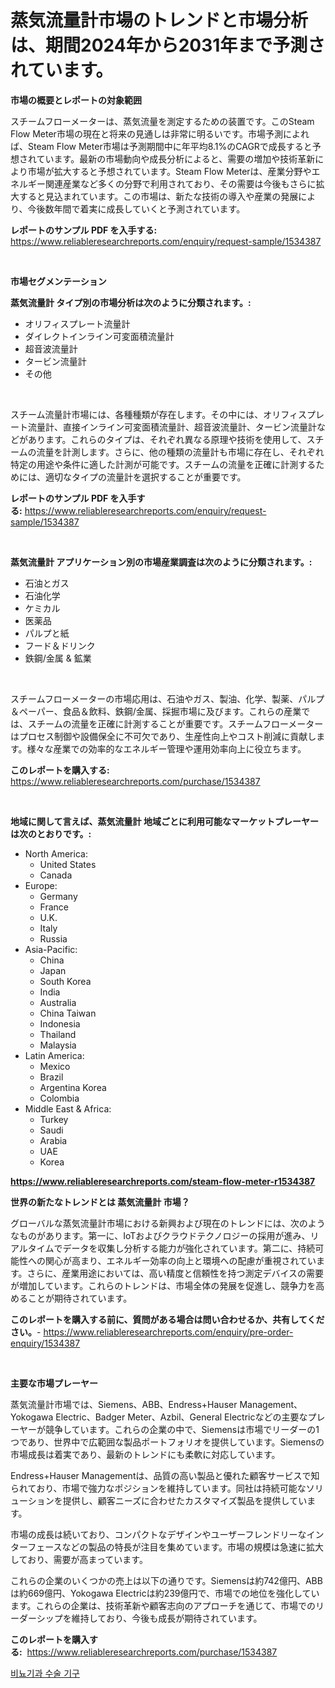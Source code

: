 <p><h1>蒸気流量計市場のトレンドと市場分析は、期間2024年から2031年まで予測されています。</h1></p><p><strong>市場の概要とレポートの対象範囲</strong></p>
<p><p>スチームフローメーターは、蒸気流量を測定するための装置です。このSteam Flow Meter市場の現在と将来の見通しは非常に明るいです。市場予測によれば、Steam Flow Meter市場は予測期間中に年平均8.1%のCAGRで成長すると予想されています。最新の市場動向や成長分析によると、需要の増加や技術革新により市場が拡大すると予想されています。Steam Flow Meterは、産業分野やエネルギー関連産業など多くの分野で利用されており、その需要は今後もさらに拡大すると見込まれています。この市場は、新たな技術の導入や産業の発展により、今後数年間で着実に成長していくと予測されています。</p></p>
<p><strong>レポートのサンプル PDF を入手する:</strong> <a href="https://www.reliableresearchreports.com/enquiry/request-sample/1534387">https://www.reliableresearchreports.com/enquiry/request-sample/1534387</a></p>
<p>&nbsp;</p>
<p><strong>市場セグメンテーション</strong></p>
<p><strong>蒸気流量計 タイプ別の市場分析は次のように分類されます。:</strong></p>
<p><ul><li>オリフィスプレート流量計</li><li>ダイレクトインライン可変面積流量計</li><li>超音波流量計</li><li>タービン流量計</li><li>その他</li></ul></p>
<p>&nbsp;</p>
<p><p>スチーム流量計市場には、各種種類が存在します。その中には、オリフィスプレート流量計、直接インライン可変面積流量計、超音波流量計、タービン流量計などがあります。これらのタイプは、それぞれ異なる原理や技術を使用して、スチームの流量を計測します。さらに、他の種類の流量計も市場に存在し、それぞれ特定の用途や条件に適した計測が可能です。スチームの流量を正確に計測するためには、適切なタイプの流量計を選択することが重要です。</p></p>
<p><strong>レポートのサンプル PDF を入手する:</strong>&nbsp;<a href="https://www.reliableresearchreports.com/enquiry/request-sample/1534387">https://www.reliableresearchreports.com/enquiry/request-sample/1534387</a></p>
<p>&nbsp;</p>
<p><strong> 蒸気流量計 アプリケーション別の市場産業調査は次のように分類されます。:</strong></p>
<p><ul><li>石油とガス</li><li>石油化学</li><li>ケミカル</li><li>医薬品</li><li>パルプと紙</li><li>フード＆ドリンク</li><li>鉄鋼/金属 & 鉱業</li></ul></p>
<p>&nbsp;</p>
<p><p>スチームフローメーターの市場応用は、石油やガス、製油、化学、製薬、パルプ＆ペーパー、食品＆飲料、鉄鋼/金属、採掘市場に及びます。これらの産業では、スチームの流量を正確に計測することが重要です。スチームフローメーターはプロセス制御や設備保全に不可欠であり、生産性向上やコスト削減に貢献します。様々な産業での効率的なエネルギー管理や運用効率向上に役立ちます。</p></p>
<p><strong>このレポートを購入する:</strong>&nbsp; <a href="https://www.reliableresearchreports.com/purchase/1534387">https://www.reliableresearchreports.com/purchase/1534387</a></p>
<p>&nbsp;</p>
<p><strong>地域に関して言えば、蒸気流量計 地域ごとに利用可能なマーケットプレーヤーは次のとおりです。:</strong></p>
<p><ul>
    <li>
        North America:
        <ul>
            <li>United States</li>
            <li>Canada</li>
        </ul>
    </li>
    <li>
        Europe:
        <ul>
            <li>Germany</li>
            <li>France</li>
            <li>U.K.</li>
            <li>Italy</li>
            <li>Russia</li>
        </ul>
    </li>
    <li>
        Asia-Pacific:
        <ul>
            <li>China</li>
            <li>Japan</li>
            <li>South Korea</li>
            <li>India</li>
            <li>Australia</li>
            <li>China Taiwan</li>
            <li>Indonesia</li>
            <li>Thailand</li>
            <li>Malaysia</li>
        </ul>
    </li>
    <li>
        Latin America:
        <ul>
            <li>Mexico</li>
            <li>Brazil</li>
            <li>Argentina Korea</li>
            <li>Colombia</li>
        </ul>
    </li>
    <li>
        Middle East & Africa:
        <ul>
            <li>Turkey</li>
            <li>Saudi</li>
            <li>Arabia</li>
            <li>UAE</li>
            <li>Korea</li>
        </ul>
    </li>
    </ul></p>
<p><strong><a href="https://www.reliableresearchreports.com/steam-flow-meter-r1534387">https://www.reliableresearchreports.com/steam-flow-meter-r1534387</a></strong>&nbsp;</p>
<p><strong>世界の新たなトレンドとは 蒸気流量計 市場？</strong></p>
<p><p>グローバルな蒸気流量計市場における新興および現在のトレンドには、次のようなものがあります。第一に、IoTおよびクラウドテクノロジーの採用が進み、リアルタイムでデータを収集し分析する能力が強化されています。第二に、持続可能性への関心が高まり、エネルギー効率の向上と環境への配慮が重視されています。さらに、産業用途においては、高い精度と信頼性を持つ測定デバイスの需要が増加しています。これらのトレンドは、市場全体の発展を促進し、競争力を高めることが期待されています。</p></p>
<p><strong>このレポートを購入する前に、質問がある場合は問い合わせるか、共有してください。</strong>- <a href="https://www.reliableresearchreports.com/enquiry/pre-order-enquiry/1534387">https://www.reliableresearchreports.com/enquiry/pre-order-enquiry/1534387</a></p>
<p>&nbsp;</p>
<p><strong>主要な市場プレーヤー</strong></p>
<p><p>蒸気流量計市場では、Siemens、ABB、Endress+Hauser Management、Yokogawa Electric、Badger Meter、Azbil、General Electricなどの主要なプレーヤーが競争しています。これらの企業の中で、Siemensは市場でリーダーの1つであり、世界中で広範囲な製品ポートフォリオを提供しています。Siemensの市場成長は着実であり、最新のトレンドにも柔軟に対応しています。</p><p>Endress+Hauser Managementは、品質の高い製品と優れた顧客サービスで知られており、市場で強力なポジションを維持しています。同社は持続可能なソリューションを提供し、顧客ニーズに合わせたカスタマイズ製品を提供しています。</p><p>市場の成長は続いており、コンパクトなデザインやユーザーフレンドリーなインターフェースなどの製品の特長が注目を集めています。市場の規模は急速に拡大しており、需要が高まっています。</p><p>これらの企業のいくつかの売上は以下の通りです。Siemensは約742億円、ABBは約669億円、Yokogawa Electricは約239億円で、市場での地位を強化しています。これらの企業は、技術革新や顧客志向のアプローチを通じて、市場でのリーダーシップを維持しており、今後も成長が期待されています。</p></p>
<p><strong>このレポートを購入する:</strong>&nbsp;&nbsp;<a href="https://www.reliableresearchreports.com/purchase/1534387">https://www.reliableresearchreports.com/purchase/1534387</a></p>
<p><p><a href="https://medium.com/@wheelgg5674537/%EB%B9%84%EB%87%A8%EA%B8%B0%EA%B3%BC-%EC%88%98%EC%88%A0%EA%B8%B0%EA%B8%B0-%EC%8B%9C%EC%9E%A5-%EA%B7%9C%EB%AA%A8-%EB%B0%8F-%EC%8B%9C%EC%9E%A5-%EB%8F%99%ED%96%A5-%EC%A0%84%EC%B2%B4-%EC%82%B0%EC%97%85-%EA%B0%9C%EC%9A%94-2024%EB%85%84%EB%B6%80%ED%84%B0-2031%EB%85%84-337961860556">비뇨기과 수술 기구</a></p></p>